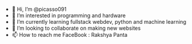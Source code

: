 - 👋 Hi, I’m @picasso091
- 👀 I’m interested in programming and hardware
- 🌱 I’m currently learning fullstack webdev, python and machine learning 
- 💞️ I’m looking to collaborate on making new websites
- 📫 How to reach me FaceBook : Rakshya Panta

<!---
picasso091/picasso091 is a ✨ special ✨ repository because its `README.md` (this file) appears on your GitHub profile.
You can click the Preview link to take a look at your changes.
--->
